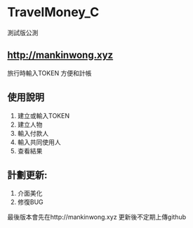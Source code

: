 # TravelMoney_C
測試版公測 

## http://mankinwong.xyz

旅行時輸入TOKEN
方便和計帳


## 使用說明
1. 建立或輸入TOKEN
2. 建立人物
3. 輸入付款人
4. 輸入共同使用人
5. 查看結果

## 計劃更新: 
1. 介面美化
2. 修復BUG

最後版本會先在http://mankinwong.xyz 更新後不定期上傳github

